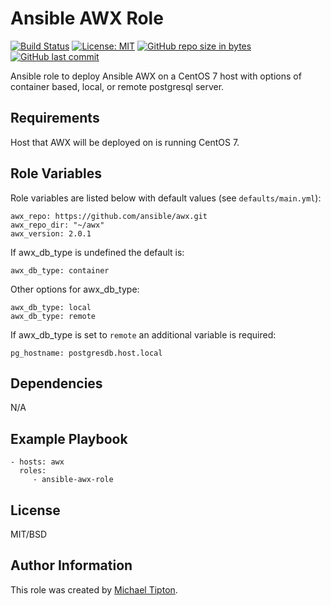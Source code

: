 Ansible AWX Role
=========
[![Build Status](https://travis-ci.org/CastawayEGR/ansible-awx-role.svg?branch=master)](https://travis-ci.org/CastawayEGR/ansible-awx-role)
[![License: MIT](https://img.shields.io/badge/License-MIT-brightgreen.svg)](https://opensource.org/licenses/MIT)
[![GitHub repo size in bytes](https://img.shields.io/github/repo-size/CastawayEGR/ansible-awx-role.svg?logoColor=brightgreen)](https://github.com/CastawayEGR/ansible-awx-role)
[![GitHub last commit](https://img.shields.io/github/last-commit/CastawayEGR/ansible-awx-role.svg?logoColor=brightgreen)](https://github.com/CastawayEGR/ansible-awx-role)

Ansible role to deploy Ansible AWX on a CentOS 7 host with options of container based, local, or remote postgresql server.

Requirements
------------

Host that AWX will be deployed on is running CentOS 7.

Role Variables
------------

Role variables are listed below with default values (see `defaults/main.yml`):

    awx_repo: https://github.com/ansible/awx.git
    awx_repo_dir: "~/awx"
    awx_version: 2.0.1

If awx_db_type is undefined the default is:

    awx_db_type: container

Other options for awx_db_type:
    
    awx_db_type: local
    awx_db_type: remote
    
If awx_db_type is set to `remote` an additional variable is required:

    pg_hostname: postgresdb.host.local


Dependencies
------------

N/A

Example Playbook
----------------

    - hosts: awx
      roles:
         - ansible-awx-role

License
-------

MIT/BSD

Author Information
------------------

This role was created by [Michael Tipton](https://ibeta.org).
